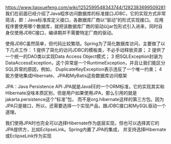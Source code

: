 
https://www.liaoxuefeng.com/wiki/1252599548343744/1282383699509281
我们在前面已经介绍了Java程序访问数据库的标准接口JDBC，它的实现方式非常简洁，即：Java标准库定义接口，各数据库厂商以“驱动”的形式实现接口。
应用程序要使用哪个数据库，就把该数据库厂商的驱动以jar包形式引入进来，同时自身仅使用JDBC接口，编译期并不需要特定厂商的驱动。

使用JDBC虽然简单，但代码比较繁琐。Spring为了简化数据库访问，主要做了以下几点工作：
1 提供了简化的访问JDBC的模板类，不必手动释放资源；
2 提供了一个统一的DAO类以实现Data Access Object模式；
3 把SQLException封装为DataAccessException，这个异常是一个RuntimeException，并且让我们能区分SQL异常的原因，例如，
   DuplicateKeyException表示违反了一个唯一约束；
4 能方便地集成Hibernate、JPA和MyBatis这些数据库访问框架


JPA：Java Persistence API
JPA就是JavaEE的一个ORM标准，它的实现其实和Hibernate没啥本质区别，但是用户如果使用JPA，那么引用的就是jakarta.persistence这个“标准”包，
而不是org.hibernate这样的第三方包。因为JPA只是接口，所以，还需要选择一个实现产品，跟JDBC接口和MySQL驱动一个道理。

我们使用JPA时也完全可以选择Hibernate作为底层实现，但也可以选择其它的JPA提供方，比如EclipseLink。Spring内置了JPA的集成，
并支持选择Hibernate或EclipseLink作为实现
